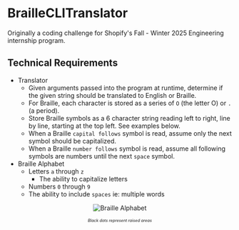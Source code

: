 # BrailleCLITranslator
Originally a coding challenge for Shopify's Fall - Winter 2025 Engineering internship program.

## Technical Requirements
- Translator
  - Given arguments passed into the program at runtime, determine if the given string should be translated to English or Braille.
  - For Braille, each character is stored as a series of `O` (the letter O) or `.` (a period).
  - Store Braille symbols as a 6 character string reading left to right, line by line, starting at the top left. See examples below.
  - When a Braille `capital follows` symbol is read, assume only the next symbol should be capitalized. 
  - When a Braille `number follows` symbol is read, assume all following symbols are numbers until the next `space` symbol.
- Braille Alphabet
  - Letters `a` through `z`
    - The ability to capitalize letters
  - Numbers `0` through `9`
  - The ability to include `spaces` ie: multiple words

<p align='center'>
    <img src='./braille.jpg' alt='Braille Alphabet' />
</p>
<p align='center'>
    <em style='font-size:xx-small;'>Black dots represent raised areas</em>
</p>